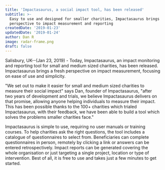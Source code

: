 ```yaml
---
title: 'Impactasaurus, a social impact tool, has been released'
subtitle: >-
  Easy to use and designed for smaller charities, Impactasaurus brings a fresh
  perspective to impact measurement and reporting
createdDate: '2019-01-23'
updatedDate: '2019-01-24'
author: Dan R
image: radar-frame.png
draft: false
---
```


Salisbury, UK--(Jan 23, 2019) - Today, Impactasaurus, an impact monitoring and reporting tool for small and medium sized charities, has been released.
Impactasaurus brings a fresh perspective on impact measurement, focusing on ease of use and simplicity.

"We set out to make it easier for small and medium sized charities to measure their social impact" says Dan, founder of Impactasaurus, 
"after two years of development and trials, we believe Impactasaurus delivers on that promise, allowing anyone helping individuals to measure their impact.
This has been possible thanks to the 100+ charities which trialed Impactasaurus, with their feedback, we have been able to build a tool which solves the problems smaller charities face."

Impactasaurus is simple to use, requiring no user manuals or training courses.
To help charities ask the right questions, the tool includes a catalogue of questionnaires to select from.
Beneficiaries can complete questionnaires in person, remotely by clicking a link or answers can be entered retrospectively.
Impact reports can be generated covering the whole organisation or just targeting a single project, location or type of intervention.
Best of all, it is free to use and takes just a few minutes to get started.
